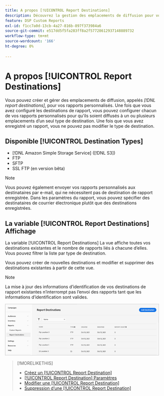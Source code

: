 ```yaml
---
title: A propos [!UICONTROL Report Destinations]
description: Découvrez la gestion des emplacements de diffusion pour vos rapports personnalisés.
feature: DSP Custom Reports
exl-id: f1cc7a0d-13cb-4a27-816b-897f373984a6
source-git-commit: e517dd5f5fa283ff8a2f57728612937148889732
workflow-type: tm+mt
source-wordcount: '166'
ht-degree: 0%

---
```


# A propos [!UICONTROL Report Destinations]

Vous pouvez créer et gérer des emplacements de diffusion, appelés *[!DNL report destinations]*, pour vos rapports personnalisés. Une fois que vous avez configuré les destinations de rapport, vous pouvez configurer chacun de vos rapports personnalisés pour qu’ils soient diffusés à un ou plusieurs emplacements d’un seul type de destination. Une fois que vous avez enregistré un rapport, vous ne pouvez pas modifier le type de destination.

## Disponible [!UICONTROL Destination Types]

* [!DNL Amazon Simple Storage Service] ([!DNL S3])
* FTP
* SFTP
* SSL FTP (en version bêta)

>[!NOTE]
>
> Vous pouvez également envoyer vos rapports personnalisés aux destinataires par e-mail, qui ne nécessitent pas de destination de rapport enregistrée. Dans les paramètres du rapport, vous pouvez spécifier des destinataires de courrier électronique plutôt que des destinations enregistrées.

## La variable [!UICONTROL Report Destinations] Affichage

La variable [!UICONTROL Report Destinations] La vue affiche toutes vos destinations existantes et le nombre de rapports liés à chacune d’elles. Vous pouvez filtrer la liste par type de destination.

Vous pouvez créer de nouvelles destinations et modifier et supprimer des destinations existantes à partir de cette vue.

>[!NOTE]
>
>La mise à jour des informations d’identification de vos destinations de rapport existantes n’interrompt pas l’envoi des rapports tant que les informations d’identification sont valides.

![Destinations de rapports](/help/dsp/assets/report-destinations.png)

>[!MORELIKETHIS]
>
>* [Créez un [!UICONTROL Report Destination]](/help/dsp/reports/report-destinations/report-destination-create.md)
>* [[!UICONTROL Report Destination] Paramètres](/help/dsp/reports/report-destinations/report-destination-settings.md)
>* [Modifier une [!UICONTROL Report Destination]](/help/dsp/reports/report-destinations/report-destination-edit.md)
>* [Suppression d’une [!UICONTROL Report Destination]](/help/dsp/reports/report-destinations/report-destination-delete.md)
